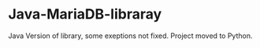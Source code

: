 # Java-MariaDB-libraray
Java Version of library,
some exeptions not fixed.
Project moved to Python.
